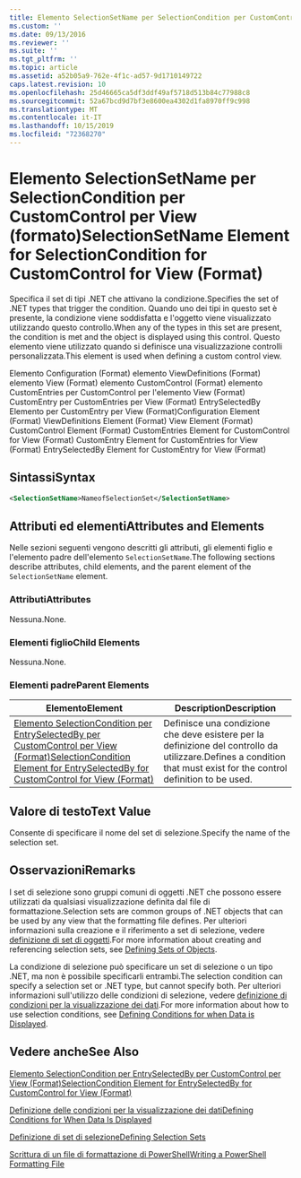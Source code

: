 ```yaml
---
title: Elemento SelectionSetName per SelectionCondition per CustomControl per View (Format) | Microsoft Docs
ms.custom: ''
ms.date: 09/13/2016
ms.reviewer: ''
ms.suite: ''
ms.tgt_pltfrm: ''
ms.topic: article
ms.assetid: a52b05a9-762e-4f1c-ad57-9d1710149722
caps.latest.revision: 10
ms.openlocfilehash: 25d46665ca5df3ddf49af5718d513b84c77988c8
ms.sourcegitcommit: 52a67bcd9d7bf3e8600ea4302d1fa8970ff9c998
ms.translationtype: MT
ms.contentlocale: it-IT
ms.lasthandoff: 10/15/2019
ms.locfileid: "72368270"
---
```

# <a name="selectionsetname-element-for-selectioncondition-for-customcontrol-for-view-format"></a><span data-ttu-id="821b8-102">Elemento SelectionSetName per SelectionCondition per CustomControl per View (formato)</span><span class="sxs-lookup"><span data-stu-id="821b8-102">SelectionSetName Element for SelectionCondition for CustomControl for View (Format)</span></span>

<span data-ttu-id="821b8-103">Specifica il set di tipi .NET che attivano la condizione.</span><span class="sxs-lookup"><span data-stu-id="821b8-103">Specifies the set of .NET types that trigger the condition.</span></span> <span data-ttu-id="821b8-104">Quando uno dei tipi in questo set è presente, la condizione viene soddisfatta e l'oggetto viene visualizzato utilizzando questo controllo.</span><span class="sxs-lookup"><span data-stu-id="821b8-104">When any of the types in this set are present, the condition is met and the object is displayed using this control.</span></span> <span data-ttu-id="821b8-105">Questo elemento viene utilizzato quando si definisce una visualizzazione controlli personalizzata.</span><span class="sxs-lookup"><span data-stu-id="821b8-105">This element is used when defining a custom control view.</span></span>

<span data-ttu-id="821b8-106">Elemento Configuration (Format) elemento ViewDefinitions (Format) elemento View (Format) elemento CustomControl (Format) elemento CustomEntries per CustomControl per l'elemento View (Format) CustomEntry per CustomEntries per View (Format) EntrySelectedBy Elemento per CustomEntry per View (Format)</span><span class="sxs-lookup"><span data-stu-id="821b8-106">Configuration Element (Format) ViewDefinitions Element (Format) View Element (Format) CustomControl Element (Format) CustomEntries Element for CustomControl for View (Format) CustomEntry Element for CustomEntries for View (Format) EntrySelectedBy Element for CustomEntry for View (Format)</span></span>

## <a name="syntax"></a><span data-ttu-id="821b8-107">Sintassi</span><span class="sxs-lookup"><span data-stu-id="821b8-107">Syntax</span></span>

```xml
<SelectionSetName>NameofSelectionSet</SelectionSetName>
```

## <a name="attributes-and-elements"></a><span data-ttu-id="821b8-108">Attributi ed elementi</span><span class="sxs-lookup"><span data-stu-id="821b8-108">Attributes and Elements</span></span>

<span data-ttu-id="821b8-109">Nelle sezioni seguenti vengono descritti gli attributi, gli elementi figlio e l'elemento padre dell'elemento `SelectionSetName`.</span><span class="sxs-lookup"><span data-stu-id="821b8-109">The following sections describe attributes, child elements, and the parent element of the `SelectionSetName` element.</span></span>

### <a name="attributes"></a><span data-ttu-id="821b8-110">Attributi</span><span class="sxs-lookup"><span data-stu-id="821b8-110">Attributes</span></span>

<span data-ttu-id="821b8-111">Nessuna.</span><span class="sxs-lookup"><span data-stu-id="821b8-111">None.</span></span>

### <a name="child-elements"></a><span data-ttu-id="821b8-112">Elementi figlio</span><span class="sxs-lookup"><span data-stu-id="821b8-112">Child Elements</span></span>

<span data-ttu-id="821b8-113">Nessuna.</span><span class="sxs-lookup"><span data-stu-id="821b8-113">None.</span></span>

### <a name="parent-elements"></a><span data-ttu-id="821b8-114">Elementi padre</span><span class="sxs-lookup"><span data-stu-id="821b8-114">Parent Elements</span></span>

|<span data-ttu-id="821b8-115">Elemento</span><span class="sxs-lookup"><span data-stu-id="821b8-115">Element</span></span>|<span data-ttu-id="821b8-116">Description</span><span class="sxs-lookup"><span data-stu-id="821b8-116">Description</span></span>|
|-------------|-----------------|
|[<span data-ttu-id="821b8-117">Elemento SelectionCondition per EntrySelectedBy per CustomControl per View (Format)</span><span class="sxs-lookup"><span data-stu-id="821b8-117">SelectionCondition Element for EntrySelectedBy for CustomControl for View (Format)</span></span>](./selectioncondition-element-for-entryselectedby-for-customcontrol-format.md)|<span data-ttu-id="821b8-118">Definisce una condizione che deve esistere per la definizione del controllo da utilizzare.</span><span class="sxs-lookup"><span data-stu-id="821b8-118">Defines a condition that must exist for the control definition to be used.</span></span>|

## <a name="text-value"></a><span data-ttu-id="821b8-119">Valore di testo</span><span class="sxs-lookup"><span data-stu-id="821b8-119">Text Value</span></span>

<span data-ttu-id="821b8-120">Consente di specificare il nome del set di selezione.</span><span class="sxs-lookup"><span data-stu-id="821b8-120">Specify the name of the selection set.</span></span>

## <a name="remarks"></a><span data-ttu-id="821b8-121">Osservazioni</span><span class="sxs-lookup"><span data-stu-id="821b8-121">Remarks</span></span>

<span data-ttu-id="821b8-122">I set di selezione sono gruppi comuni di oggetti .NET che possono essere utilizzati da qualsiasi visualizzazione definita dal file di formattazione.</span><span class="sxs-lookup"><span data-stu-id="821b8-122">Selection sets are common groups of .NET objects that can be used by any view that the formatting file defines.</span></span> <span data-ttu-id="821b8-123">Per ulteriori informazioni sulla creazione e il riferimento a set di selezione, vedere [definizione di set di oggetti](./defining-selection-sets.md).</span><span class="sxs-lookup"><span data-stu-id="821b8-123">For more information about creating and referencing selection sets, see [Defining Sets of Objects](./defining-selection-sets.md).</span></span>

<span data-ttu-id="821b8-124">La condizione di selezione può specificare un set di selezione o un tipo .NET, ma non è possibile specificarli entrambi.</span><span class="sxs-lookup"><span data-stu-id="821b8-124">The selection condition can specify a selection set or .NET type, but cannot specify both.</span></span> <span data-ttu-id="821b8-125">Per ulteriori informazioni sull'utilizzo delle condizioni di selezione, vedere [definizione di condizioni per la visualizzazione dei dati](./defining-conditions-for-displaying-data.md).</span><span class="sxs-lookup"><span data-stu-id="821b8-125">For more information about how to use selection conditions, see [Defining Conditions for when Data is Displayed](./defining-conditions-for-displaying-data.md).</span></span>

## <a name="see-also"></a><span data-ttu-id="821b8-126">Vedere anche</span><span class="sxs-lookup"><span data-stu-id="821b8-126">See Also</span></span>

[<span data-ttu-id="821b8-127">Elemento SelectionCondition per EntrySelectedBy per CustomControl per View (Format)</span><span class="sxs-lookup"><span data-stu-id="821b8-127">SelectionCondition Element for EntrySelectedBy for CustomControl for View (Format)</span></span>](./selectioncondition-element-for-entryselectedby-for-customcontrol-format.md)

[<span data-ttu-id="821b8-128">Definizione delle condizioni per la visualizzazione dei dati</span><span class="sxs-lookup"><span data-stu-id="821b8-128">Defining Conditions for When Data Is Displayed</span></span>](./defining-conditions-for-displaying-data.md)

[<span data-ttu-id="821b8-129">Definizione di set di selezione</span><span class="sxs-lookup"><span data-stu-id="821b8-129">Defining Selection Sets</span></span>](./defining-selection-sets.md)

[<span data-ttu-id="821b8-130">Scrittura di un file di formattazione di PowerShell</span><span class="sxs-lookup"><span data-stu-id="821b8-130">Writing a PowerShell Formatting File</span></span>](./writing-a-powershell-formatting-file.md)
